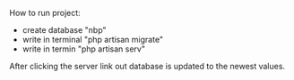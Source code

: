 How to run project:

- create database "nbp"
- write in terminal "php artisan migrate"
- write in termin "php artisan serv"

After clicking the server link out database is updated to the newest values.
